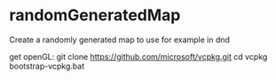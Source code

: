 # randomGeneratedMap
Create a randomly generated map to use for example in dnd


get openGL:
    git clone https://github.com/microsoft/vcpkg.git
    cd vcpkg
    bootstrap-vcpkg.bat